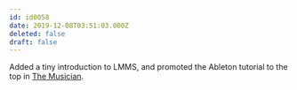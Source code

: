 ```yaml
---
id: id0058
date: 2019-12-08T03:51:03.000Z
deleted: false
draft: false
---
```


Added a tiny introduction to LMMS, and promoted the Ableton tutorial to the top in [The Musician][1].

[1]: the-musician.html